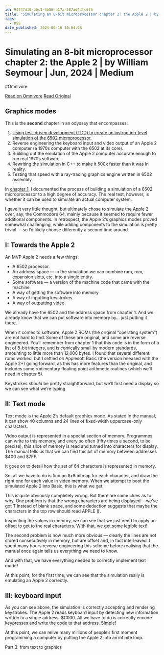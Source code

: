 ```yaml
---
id: 94747d10-b5c1-4b56-a17a-587ad43fc0f5
title: "Simulating an 8-bit microprocessor chapter 2: the Apple 2 | by William Seymour | Jun, 2024 | Medium"
tags:
  - RSS
date_published: 2024-06-16 10:04:08
---
```


# Simulating an 8-bit microprocessor chapter 2: the Apple 2 | by William Seymour | Jun, 2024 | Medium
#Omnivore

[Read on Omnivore](https://omnivore.app/me/simulating-an-8-bit-microprocessor-chapter-2-the-apple-2-by-will-19021f06d16)
[Read Original](https://medium.com/@www.seymour/simulating-an-8-bit-microprocessor-chapter-2-the-apple-2-6320783bb21c)



## Graphics modes

This is the **second** chapter in an odyssey that encompasses:

1. [Using test-driven development (TDD) to create an instruction-level simulation of the 6502 microprocessor.](https:&#x2F;&#x2F;medium.com&#x2F;@www.seymour&#x2F;simulating-an-8-bit-microprocessor-chapter-1-instructions-6ada8921c43f)
2. Reverse engineering the keyboard input and video output of an Apple 2 computer (a 1970s computer with the 6502 at its core).
3. Building out the emulation of the Apple 2 computer accurate enough to run real 1970s software.
4. Rewriting the simulation in C++ to make it 500x faster than it was in reality.
5. Testing that speed with a ray-tracing graphics engine written in 6502 assembly.

In [chapter 1](https:&#x2F;&#x2F;medium.com&#x2F;@www.seymour&#x2F;simulating-an-8-bit-microprocessor-chapter-1-instructions-6ada8921c43f), I documented the process of building a simulation of a 6502 microprocessor to a high degree of accuracy. The real test, however, is whether it can be used to simulate an actual computer system.

I gave it very little thought, but ultimately chose to simulate the Apple 2 over, say, the Commodore 64, mainly because it seemed to require fewer additional components. In retrospect, the Apple 2’s graphics modes proved somewhat challenging, while adding components to the simulation is pretty trivial — so I’d likely choose differently a second time around.

## I: Towards the Apple 2

An MVP Apple 2 needs a few things:

* A 6502 processor.
* An address space — in the simulation we can combine ram, rom, expansion slots, etc, into a single entity.
* Some software — a version of the machine code that came with the machine
* A way of getting the software into memory
* A way of inputting keystrokes
* A way of outputting video

We already have the 6502 and the address space from chapter 1\. And we already know that we can put software into memory by… just putting it there.

When it comes to software, Apple 2 ROMs (the original “operating system”) are not hard to find. Some of these are original, and some are reverse engineered. You’ll remember from chapter 1 that this code is in the form of a list of 8-bit integers, and is comically small by modern standards, amounting to little more than 12,000 bytes. I found that several different roms worked, but I settled on Applesoft Basic (the version released with the Apple 2+) going forward, as this has more features than the original, and includes some rudimentary floating point arithmetic routines (which we’ll need in chapter 5).

Keystrokes _should_ be pretty straightforward, but we’ll first need a display so we can see what we’re typing.

## II: Text mode

Text mode is the Apple 2’s default graphics mode. As stated in the manual, it can show 40 columns and 24 lines of fixed-width uppercase-only characters.

Video output is represented in a special section of memory. Programmes can write to this memory, and every so often (fifty times a second, to be precise), this slice of memory is read and turned into characters for display. The manual tells us that we can find this bit of memory between addresses $400 and $7FF.

It goes on to detail how the set of 64 characters is represented in memory.

So, all we have to do is find an 8x8 bitmap for each character, and draw the right one for each value in video memory. When we attempt to boot the simulated Apple 2 into Basic, this is what we get:

This is quite obviously completely wrong. But there are some clues as to why. One problem is that the wrong characters are being displayed —we’ve got T instead of blank space, and some deduction suggests that maybe the characters in the top row should read APPLE \]\[.

Inspecting the values in memory, we can see that we just need to apply an offset to get to the real characters. With that, we get some legible text!

The second problem is now much more obvious — clearly the lines are not stored consecutively in memory, but are offset and, in fact interleaved. I spent many hours reverse engineering this scheme before realising that the manual once again tells us everything we need to know.

And with that, we have everything needed to correctly implement text mode!

At this point, for the first time, we can see that the simulation really is emulating an Apple 2 correctly.

## III: keyboard input

As you can see above, the simulation is correctly accepting and rendering keystrokes. The Apple 2 reads keyboard input by detecting new information written to a single address, $C000\. All we have to do is correctly encode keypresses and write the code to that address. Simple!

At this point, we can relive many millions of people’s first moment programming a computer by putting the Apple 2 into an infinite loop.

Part 3: from text to graphics